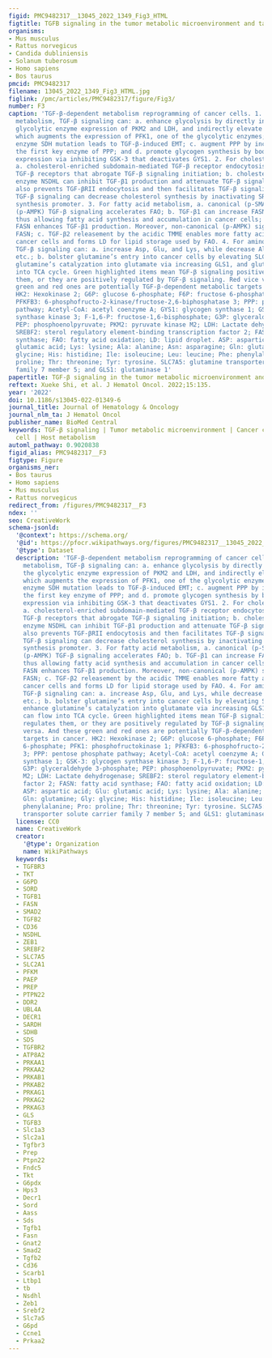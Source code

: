 ```yaml
---
figid: PMC9482317__13045_2022_1349_Fig3_HTML
figtitle: TGFB signaling in the tumor metabolic microenvironment and targeted therapies
organisms:
- Mus musculus
- Rattus norvegicus
- Candida dubliniensis
- Solanum tuberosum
- Homo sapiens
- Bos taurus
pmcid: PMC9482317
filename: 13045_2022_1349_Fig3_HTML.jpg
figlink: /pmc/articles/PMC9482317/figure/Fig3/
number: F3
caption: 'TGF-β-dependent metabolism reprogramming of cancer cells. 1. For glucose
  metabolism, TGF-β signaling can: a. enhance glycolysis by directly increasing the
  glycolytic enzyme expression of PKM2 and LDH, and indirectly elevate the PFKFB3,
  which augments the expression of PFK1, one of the glycolytic enzymes; b. TCA cycle
  enzyme SDH mutation leads to TGF-β-induced EMT; c. augment PPP by increasing G6PD,
  the first key enzyme of PPP; and d. promote glycogen synthesis by boosting GYS1
  expression via inhibiting GSK-3 that deactivates GYS1. 2. For cholesterol metabolism,
  a. cholesterol-enriched subdomain-mediated TGF-β receptor endocytosis can: destruct
  TGF-β receptors that abrogate TGF-β signaling initiation; b. cholesterol synthesis
  enzyme NSDHL can inhibit TGF-β1 production and attenuate TGF-β signaling; c. NSDHL
  also prevents TGF-βRII endocytosis and then facilitates TGF-β signaling; and d.
  TGF-β signaling can decrease cholesterol synthesis by inactivating SREBF2, a cholesterol
  synthesis promoter. 3. For fatty acid metabolism, a. canonical (p-SMAD2) and non-canonical
  (p-AMPK) TGF-β signaling accelerates FAO; b. TGF-β1 can increase FASN expression,
  thus allowing fatty acid synthesis and accumulation in cancer cells; conversely,
  FASN enhances TGF-β1 production. Moreover, non-canonical (p-AMPK) signaling decreases
  FASN; c. TGF-β2 releasement by the acidic TMME enables more fatty acid entry into
  cancer cells and forms LD for lipid storage used by FAO. 4. For amino acid metabolism,
  TGF-β signaling can: a. increase Asp, Glu, and Lys, while decrease Ala, Asn, Gln,
  etc.; b. bolster glutamine’s entry into cancer cells by elevating SLC7A5, and enhance
  glutamine’s catalyzation into glutamate via increasing GLS1, and glutamate can flow
  into TCA cycle. Green highlighted items mean TGF-β signaling positively regulates
  them, or they are positively regulated by TGF-β signaling. Red vice versa. And these
  green and red ones are potentially TGF-β-dependent metabolic targets in cancer.
  HK2: Hexokinase 2; G6P: glucose 6-phosphate; F6P: fructose 6-phosphate; PFK1: phosphofructokinase 1;
  PFKFB3: 6-phosphofructo-2-kinase/fructose-2,6-biphosphatase 3; PPP: pentose phosphate
  pathway; Acetyl-CoA: acetyl coenzyme A; GYS1: glycogen synthase 1; GSK-3: glycogen
  synthase kinase 3; F-1,6-P: fructose-1,6-bisphosphate; G3P: glyceraldehyde 3-phosphate;
  PEP: phosphoenolpyruvate; PKM2: pyruvate kinase M2; LDH: Lactate dehydrogenase;
  SREBF2: sterol regulatory element-binding transcription factor 2; FASN: fatty acid
  synthase; FAO: fatty acid oxidation; LD: lipid droplet. ASP: aspartic acid; Glu:
  glutamic acid; Lys: lysine; Ala: alanine; Asn: asparagine; Gln: glutamine; Gly:
  glycine; His: histidine; Ile: isoleucine; Leu: leucine; Phe: phenylalanine; Pro:
  proline; Thr: threonine; Tyr: tyrosine. SLC7A5: glutamine transporter solute carrier
  family 7 member 5; and GLS1: glutaminase 1'
papertitle: TGF-β signaling in the tumor metabolic microenvironment and targeted therapies.
reftext: Xueke Shi, et al. J Hematol Oncol. 2022;15:135.
year: '2022'
doi: 10.1186/s13045-022-01349-6
journal_title: Journal of Hematology & Oncology
journal_nlm_ta: J Hematol Oncol
publisher_name: BioMed Central
keywords: TGF-β signaling | Tumor metabolic microenvironment | Cancer cell | Stromal
  cell | Host metabolism
automl_pathway: 0.9020838
figid_alias: PMC9482317__F3
figtype: Figure
organisms_ner:
- Bos taurus
- Homo sapiens
- Mus musculus
- Rattus norvegicus
redirect_from: /figures/PMC9482317__F3
ndex: ''
seo: CreativeWork
schema-jsonld:
  '@context': https://schema.org/
  '@id': https://pfocr.wikipathways.org/figures/PMC9482317__13045_2022_1349_Fig3_HTML.html
  '@type': Dataset
  description: 'TGF-β-dependent metabolism reprogramming of cancer cells. 1. For glucose
    metabolism, TGF-β signaling can: a. enhance glycolysis by directly increasing
    the glycolytic enzyme expression of PKM2 and LDH, and indirectly elevate the PFKFB3,
    which augments the expression of PFK1, one of the glycolytic enzymes; b. TCA cycle
    enzyme SDH mutation leads to TGF-β-induced EMT; c. augment PPP by increasing G6PD,
    the first key enzyme of PPP; and d. promote glycogen synthesis by boosting GYS1
    expression via inhibiting GSK-3 that deactivates GYS1. 2. For cholesterol metabolism,
    a. cholesterol-enriched subdomain-mediated TGF-β receptor endocytosis can: destruct
    TGF-β receptors that abrogate TGF-β signaling initiation; b. cholesterol synthesis
    enzyme NSDHL can inhibit TGF-β1 production and attenuate TGF-β signaling; c. NSDHL
    also prevents TGF-βRII endocytosis and then facilitates TGF-β signaling; and d.
    TGF-β signaling can decrease cholesterol synthesis by inactivating SREBF2, a cholesterol
    synthesis promoter. 3. For fatty acid metabolism, a. canonical (p-SMAD2) and non-canonical
    (p-AMPK) TGF-β signaling accelerates FAO; b. TGF-β1 can increase FASN expression,
    thus allowing fatty acid synthesis and accumulation in cancer cells; conversely,
    FASN enhances TGF-β1 production. Moreover, non-canonical (p-AMPK) signaling decreases
    FASN; c. TGF-β2 releasement by the acidic TMME enables more fatty acid entry into
    cancer cells and forms LD for lipid storage used by FAO. 4. For amino acid metabolism,
    TGF-β signaling can: a. increase Asp, Glu, and Lys, while decrease Ala, Asn, Gln,
    etc.; b. bolster glutamine’s entry into cancer cells by elevating SLC7A5, and
    enhance glutamine’s catalyzation into glutamate via increasing GLS1, and glutamate
    can flow into TCA cycle. Green highlighted items mean TGF-β signaling positively
    regulates them, or they are positively regulated by TGF-β signaling. Red vice
    versa. And these green and red ones are potentially TGF-β-dependent metabolic
    targets in cancer. HK2: Hexokinase 2; G6P: glucose 6-phosphate; F6P: fructose
    6-phosphate; PFK1: phosphofructokinase 1; PFKFB3: 6-phosphofructo-2-kinase/fructose-2,6-biphosphatase
    3; PPP: pentose phosphate pathway; Acetyl-CoA: acetyl coenzyme A; GYS1: glycogen
    synthase 1; GSK-3: glycogen synthase kinase 3; F-1,6-P: fructose-1,6-bisphosphate;
    G3P: glyceraldehyde 3-phosphate; PEP: phosphoenolpyruvate; PKM2: pyruvate kinase
    M2; LDH: Lactate dehydrogenase; SREBF2: sterol regulatory element-binding transcription
    factor 2; FASN: fatty acid synthase; FAO: fatty acid oxidation; LD: lipid droplet.
    ASP: aspartic acid; Glu: glutamic acid; Lys: lysine; Ala: alanine; Asn: asparagine;
    Gln: glutamine; Gly: glycine; His: histidine; Ile: isoleucine; Leu: leucine; Phe:
    phenylalanine; Pro: proline; Thr: threonine; Tyr: tyrosine. SLC7A5: glutamine
    transporter solute carrier family 7 member 5; and GLS1: glutaminase 1'
  license: CC0
  name: CreativeWork
  creator:
    '@type': Organization
    name: WikiPathways
  keywords:
  - TGFBR3
  - TKT
  - G6PD
  - SORD
  - TGFB1
  - FASN
  - SMAD2
  - TGFB2
  - CD36
  - NSDHL
  - ZEB1
  - SREBF2
  - SLC7A5
  - SLC2A1
  - PFKM
  - PAEP
  - PREP
  - PTPN22
  - DDR2
  - UBL4A
  - DECR1
  - SARDH
  - SDHB
  - SDS
  - TGFBR2
  - ATP8A2
  - PRKAA1
  - PRKAA2
  - PRKAB1
  - PRKAB2
  - PRKAG1
  - PRKAG2
  - PRKAG3
  - GLS
  - TGFB3
  - Slc1a3
  - Slc2a1
  - Tgfbr3
  - Prep
  - Ptpn22
  - Fndc5
  - Tkt
  - G6pdx
  - Hps3
  - Decr1
  - Sord
  - Aass
  - Sds
  - Tgfb1
  - Fasn
  - Gnat2
  - Smad2
  - Tgfb2
  - Cd36
  - Scarb1
  - Ltbp1
  - tb
  - Nsdhl
  - Zeb1
  - Srebf2
  - Slc7a5
  - G6pd
  - Ccne1
  - Prkaa2
---
```

